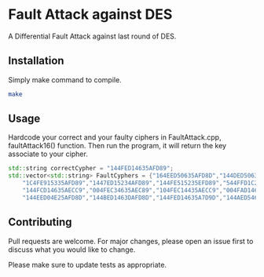 # Fault Attack against DES

A Differential Fault Attack against last round of DES.

## Installation

Simply make command to compile.

```bash
make
```

## Usage

Hardcode your correct and your faulty ciphers in FaultAttack.cpp, faultAttack16() function. Then run the program, it will return the key associate to your cipher. 

```cpp
std::string correctCypher = "144FED14635AFD89";
std::vector<std::string> FaultCyphers = {"164EED50635AFD8D","144DED50635BFD89","145FEF50635AFD89","151FE956735AFD89","151FED54715BFD89","150FE9147358FD89","154FED14735AFF89","140FE915234EFD8B",
    "1C4FE915335AFD89","1447ED15234AFD89","144FE515235EFD89","544FFD1C234AFD89","544FFD156B4AFD89","544FED146312FD88","544FFD14631AF589","144FFD14671AED80","744FFD14671AFCC8","146FED14675AFC89",
    "144FCD14635AECC9","004FEC34635AEC89","104FEC14435AECC9","004FAD14637AFD89","104FAC14635ADD89","044FAC14635AB9A9","804FED14625ABD89","14CFED04625AF989","144F6D14635AB989","144AED84635AB989",
    "144EED04E25AFD8D","144BED1463DAFD8D","144FED14635A7D9D","144AED54635BFD0D"};
```

## Contributing
Pull requests are welcome. For major changes, please open an issue first to discuss what you would like to change.

Please make sure to update tests as appropriate.
